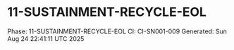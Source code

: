 # 11-SUSTAINMENT-RECYCLE-EOL
Phase: 11-SUSTAINMENT-RECYCLE-EOL
CI: CI-SN001-009
Generated: Sun Aug 24 22:41:11 UTC 2025
